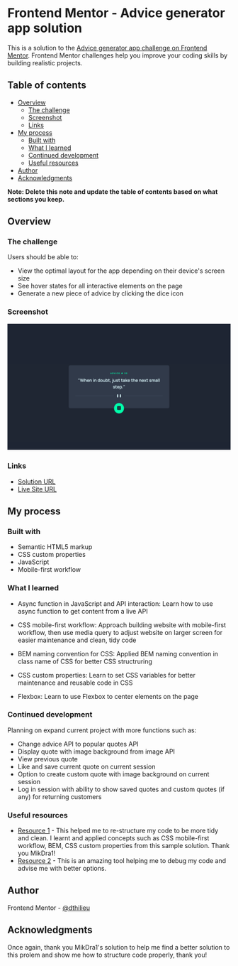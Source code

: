 # Frontend Mentor - Advice generator app solution

This is a solution to the [Advice generator app challenge on Frontend Mentor](https://www.frontendmentor.io/challenges/advice-generator-app-QdUG-13db). Frontend Mentor challenges help you improve your coding skills by building realistic projects.

## Table of contents

- [Overview](#overview)
  - [The challenge](#the-challenge)
  - [Screenshot](#screenshot)
  - [Links](#links)
- [My process](#my-process)
  - [Built with](#built-with)
  - [What I learned](#what-i-learned)
  - [Continued development](#continued-development)
  - [Useful resources](#useful-resources)
- [Author](#author)
- [Acknowledgments](#acknowledgments)

**Note: Delete this note and update the table of contents based on what sections you keep.**

## Overview

### The challenge

Users should be able to:

- View the optimal layout for the app depending on their device's screen size
- See hover states for all interactive elements on the page
- Generate a new piece of advice by clicking the dice icon

### Screenshot

![Project preview screenshot](./images/project-preview.png)

### Links

- [Solution URL](https://github.com/dthilieu/advice-generator-app)
- [Live Site URL](https://dthilieu.github.io/advice-generator-app/)

## My process

### Built with

- Semantic HTML5 markup
- CSS custom properties
- JavaScript
- Mobile-first workflow

### What I learned

- Async function in JavaScript and API interaction: Learn how to use async function to get content from a live API

- CSS mobile-first workflow: Approach building website with mobile-first workflow, then use media query to adjust website on larger screen for easier maintenance and clean, tidy code

- BEM naming convention for CSS: Applied BEM naming convention in class name of CSS for better CSS structruring

- CSS custom properties: Learn to set CSS variables for better maintenance and reusable code in CSS

- Flexbox: Learn to use Flexbox to center elements on the page

### Continued development

Planning on expand current project with more functions such as:

- Change advice API to popular quotes API
- Display quote with image background from image API
- View previous quote
- Like and save current quote on current session
- Option to create custom quote with image background on current session
- Log in session with ability to show saved quotes and custom quotes (if any) for returning customers

### Useful resources

- [Resource 1](https://github.com/MikDra1/adviceGeneratorApp1/tree/main) - This helped me to re-structure my code to be more tidy and clean. I learnt and applied concepts such as CSS mobile-first workflow, BEM, CSS custom properties from this sample solution. Thank you MikDra1!
- [Resource 2](https://chatgpt.com/) - This is an amazing tool helping me to debug my code and advise me with better options.

## Author

Frontend Mentor - [@dthilieu](https://www.frontendmentor.io/profile/dthilieu)

## Acknowledgments

Once again, thank you MikDra1's solution to help me find a better solution to this prolem and show me how to structure code properly, thank you!
